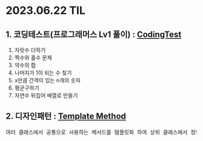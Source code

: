 # 2023.06.22 TIL #

## 1. 코딩테스트(프로그래머스 Lv1 풀이) :  [CodingTest](https://github.com/vaynel/CodingTest)

1. 자릿수 더하기
2. 짝수와 홀수 문제
3. 약수의 합
4. 나머지가 1이 되는 수 찾기
5.  x만큼 간격이 있는 n개의 숫자
6. 평균구하기
7. 자연수 뒤집어 배열로 만들기


## 2. 디자인패턴 : [Template Method](https://www.notion.so/ssp04041/Template-Method-f0293f9a35174a4e8d940307cddbb430?pvs=4)
<pre>
여러 클래스에서 공통으로 사용하는 메서드를 템플릿화 하여 상위 클래스에서 정의하고, 하위 클래스마다 세부 동작 사항을 다르게 구현하는 패턴
</pre>